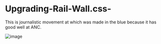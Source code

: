 # Upgrading-Rail-Wall.css-
This is journalistic movement at which was made in the blue because it has good well at ANC. 

![image](https://github.com/user-attachments/assets/9caf6563-eb39-4365-bcaa-f9f49d2353b7)
